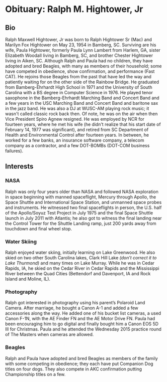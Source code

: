 # Obituary: Ralph M. Hightower, Jr
## Bio
Ralph Maxwell Hightower, Jr was born to Ralph Hightower Sr (Mac) and Marilyn Fox Hightower on May 23, 1954 in Bamberg, SC. Surviving are his wife, Paula Hightower, formerly Paula Lynn Lambert from Harlem, GA, sister Elizabeth Woodall living in Bamberg, SC, and brother Chester Hightower living in Aiken,  SC.  Although Ralph and Paula had no children, they have adopted and bred Beagles, with many as members of their household; some have competed in obedience, show confirmation, and performance (Fast CAT). He rejoins those Beagles from the past that have led the way and patiently waiting for on the other side of the Rainbow Bridge. He graduated from Bamberg-Ehrhardt High School in 1971 and the University of South Carolina with a BS degree in Computer Science in 1976. 
He played tenor saxophone in the Bamberg-Ehrhardt Marching Band and Concert Band and a few years in the USC Marching Band and Concert Band and baritone sax in the jazz band. 
He was also a DJ at WUSC-AM playing rock music; it wasn't called classic rock back then. Of note, he was on the air when then Vice President Spiro Agnew resigned. 
He was employed by NCR for fourteen years, where he met his wife (he didn't realize that his start date of February 14, 1977 was significant), and retired from SC Department of Health and Environmental Control after fourteen years. In between, he worked for a few banks, an insurance software company, a telecom company as a contractor, and a few DOT-BOMBs (DOT-COM business failures).
## Interests
### NASA
Ralph was only four years older than NASA and followed NASA exploration in space beginning with manned spaceflight, Mercury through Apollo, the Space Shuttle and International Space Station, and unmanned space probes and instruments. He witnessed two final spaceflights in person, 
the U.S. half of the Apollo/Soyuz Test Project in July 1975 and the final Space Shuttle launch in July 2011 with Atlantis; he also got to witness the final landing near the Control Tower for the Shuttle Landing ramp, just 200 yards away from touchdown and final wheel stop.
### Water Skiing 
Ralph enjoyed water skiing, initially learning on Lake Greenwood. He also skied on two other South Carolina lakes, Clark Hill Lake *(don’t correct it to Lake Thurmond)* and many times on Lake Murray. While he was in Cedar Rapids, IA, he skied on the Cedar River in Cedar Rapids and the Mississippi River between the Quad Cities (Bettendorf and Davenport, IA and Rock Island and Moline, IL).
### Photography 
Ralph got interested in photography using his parent’s Polaroid Land Camera. After marriage, he bought a Canon A-1 and added a few accessories along the way. He added one of his bucket list cameras, a used Canon F-1N, with the AE Finder FN and the AE Motor Drive FN. 
Paula had been encouraging him to go digital and finally bought him a Canon EOS 5D III for Christmas. Paula and he attended the Wednesday 2015 practice round of The Masters when cameras are allowed. 
### Beagles
Ralph and Paula have adopted and bred Beagles as members of the family with some competing in obedience; they each have put Companion Dog titles on four dogs. They also compete in AKC confirmation putting Championship titles on a few.
